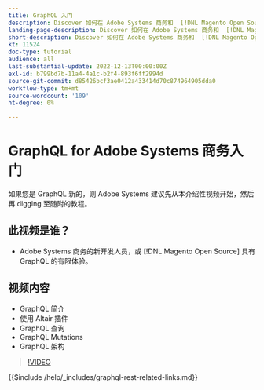 ```yaml
---
title: GraphQL 入门
description: Discover 如何在 Adobe Systems 商务和  [!DNL Magento Open Source] 上使用 GraphQL。 了解如何使用查询、mutations 和架构。
landing-page-description: Discover 如何在 Adobe Systems 商务和  [!DNL Magento Open Source] 上使用 GraphQL。 了解如何使用查询、mutations 和架构。
short-description: Discover 如何在 Adobe Systems 商务和  [!DNL Magento Open Source] 上使用 GraphQL。 了解如何使用查询、mutations 和架构。
kt: 11524
doc-type: tutorial
audience: all
last-substantial-update: 2022-12-13T00:00:00Z
exl-id: b799bd7b-11a4-4a1c-b2f4-893f6ff2994d
source-git-commit: d85426bcf3ae0412a433414d70c874964905dda0
workflow-type: tm+mt
source-wordcount: '109'
ht-degree: 0%

---
```


# GraphQL for Adobe Systems 商务入门

如果您是 GraphQL 新的，则 Adobe Systems 建议先从本介绍性视频开始，然后再 digging 至随附的教程。

## 此视频是谁？

* Adobe Systems 商务的新开发人员，或 [!DNL Magento Open Source] 具有 GraphQL 的有限体验。

## 视频内容

* GraphQL 简介
* 使用 Altair 插件
* GraphQL 查询
* GraphQL Mutations
* GraphQL 架构

>[!VIDEO](https://video.tv.adobe.com/v/3412302?quality=12&learn=on)

{{$include /help/_includes/graphql-rest-related-links.md}}
